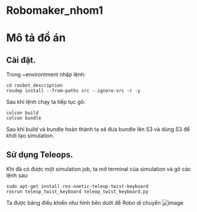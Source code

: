 # Robomaker_nhom1
# Mô tả đồ án
## Cài đặt. ## 
Trong ~environtment nhập lệnh:
```
cd rosbot_description
rosdep install --from-paths src --ignore-src -r -y
```
Sau khi lệnh chạy ta tiếp tục gõ:
```
colcon build
colcon bundle
```
Sau khi build và bundle hoàn thành ta sẽ đưa bundle lên S3 và dùng S3 để khởi tạo simulation.

## Sử dụng Teleops. ##
Khi đã có được một simulation job, ta mở terminal của simulation và gõ các lệnh sau:
```
sudo apt-get install ros-noetic-teleop-twist-keyboard
rosrun teleop_twist_keyboard teleop_twist_keyboard.py
```
Ta được bảng điều khiển như hình bên dưới để Robo di chuyển
![image](https://user-images.githubusercontent.com/72614237/143812864-f30b9062-9cd6-400c-83cd-bba822ee4866.png)
